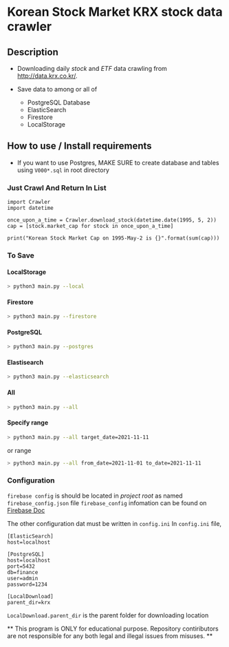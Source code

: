 # Korean Stock Market KRX stock data crawler
## Description
- Downloading daily *stock* and *ETF* data crawling from http://data.krx.co.kr/.

- Save data to among or all of
    - PostgreSQL Database
    - ElasticSearch
    - Firestore
    - LocalStorage

## How to use / Install requirements
* If you want to use Postgres, MAKE SURE to create database and tables using `V000*.sql` in root directory

### Just Crawl And Return In List
```python3 
import Crawler
import datetime

once_upon_a_time = Crawler.download_stock(datetime.date(1995, 5, 2))
cap = [stock.market_cap for stock in once_upon_a_time]

print("Korean Stock Market Cap on 1995-May-2 is {}".format(sum(cap)))
 ```


### To Save

#### LocalStorage
```bash
> python3 main.py --local
```

#### Firestore
```bash
> python3 main.py --firestore
```

#### PostgreSQL
```bash
> python3 main.py --postgres
```

#### Elastisearch
```bash
> python3 main.py --elasticsearch
```

#### All
```bash
> python3 main.py --all
```

#### Specify range
```bash
> python3 main.py --all target_date=2021-11-11
```
or range
```bash
> python3 main.py --all from_date=2021-11-01 to_date=2021-11-11
```

### Configuration
`firebase config` is should be located in *project root* as named `firebase_config.json` file
`firebase_config` infomation can be found on [Firebase Doc](https://support.google.com/firebase/answer/7015592?hl=en#zippy=%2Cin-this-article)

The other configuration dat must be written in `config.ini`
In `config.ini` file,
```
[ElasticSearch]
host=localhost

[PostgreSQL]
host=localhost
port=5432
db=finance
user=admin
password=1234

[LocalDownload]
parent_dir=krx
```

`LocalDownload.parent_dir` is the parent folder for downloading location


** This program is ONLY for educational purpose. Repository contiributors are not responsible for any both legal and illegal issues from misuses. **
